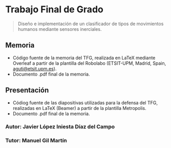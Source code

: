 
# Trabajo Final de Grado 
> Diseño e implementación de un clasificador de tipos de movimientos humanos mediante sensores inerciales.

## Memoria

- Código fuente de la memoria del TFG, realizada en LaTeX mediante Overleaf a partir de la plantilla del Robolabo (ETSIT-UPM, Madrid, Spain, aguti@etsit.upm.es).
- Documento .pdf final de la memoria.

## Presentación

- Códiog fuente de las diapositivas utilizadas para la defensa del TFG, realizadas en LaTeX (Beamer) a partir de la plantilla Metropolis. 
- Documento .pdf final de la memoria.
  

### Autor: Javier López Iniesta Díaz del Campo
### Tutor: Manuel Gil Martín
